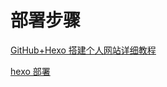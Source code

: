 # 部署步骤

[GitHub+Hexo 搭建个人网站详细教程](https://zhuanlan.zhihu.com/p/26625249)

[hexo 部署](https://hexo.io/zh-cn/docs/deployment.html)